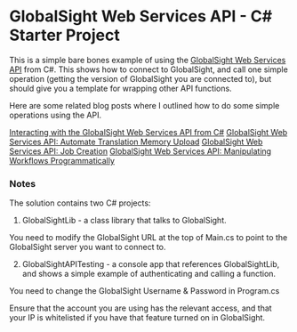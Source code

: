 # GlobalSight Web Services API - C# Starter Project

This is a simple bare bones example of using the [GlobalSight Web Services API](http://www.globalsight.com/wiki/index.php/GlobalSight_Web_Services_API) 
from C#. This shows how to connect to GlobalSight, and call one simple operation (getting the version of GlobalSight you are connected to), but should give you a template for 
wrapping other API functions.

Here are some related blog posts where I outlined how to do some simple operations using the API.

[Interacting with the GlobalSight Web Services API from C#](http://www.jimmycollins.org/blog/?p=707)
[GlobalSight Web Services API: Automate Translation Memory Upload](http://www.jimmycollins.org/blog/?p=724)
[GlobalSight Web Services API: Job Creation](http://www.jimmycollins.org/blog/?p=733)
[GlobalSight Web Services API: Manipulating Workflows Programmatically](http://www.jimmycollins.org/blog/?p=747)

### Notes

The solution contains two C# projects:

1. GlobalSightLib - a class library that talks to GlobalSight.

You need to modify the GlobalSight URL at the top of Main.cs to point to the GlobalSight server you want to connect to.

2. GlobalSightAPITesting - a console app that references GlobalSightLib, and shows a simple example of authenticating and calling a function.

You need to change the GlobalSight Username & Password in Program.cs

Ensure that the account you are using has the relevant access, and that your IP is whitelisted if you have that feature turned on in GlobalSight.
